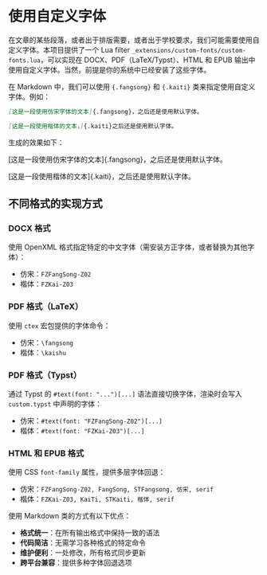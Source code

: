 # 使用自定义字体

在文章的某些段落，或者出于排版需要，或者出于学校要求，我们可能需要使用自定义字体。本项目提供了一个
Lua filter `_extensions/custom-fonts/custom-fonts.lua`，可以实现在 DOCX、PDF（LaTeX/Typst）、HTML 和 EPUB
输出中使用自定义字体。当然，前提是你的系统中已经安装了这些字体。

在 Markdown 中，我们可以使用 `{.fangsong}` 和 `{.kaiti}` 类来指定使用自定义字体。例如：

```markdown
[这是一段使用仿宋字体的文本]{.fangsong}，之后还是使用默认字体。

[这是一段使用楷体的文本，]{.kaiti}之后还是使用默认字体。
```

生成的效果如下：

[这是一段使用仿宋字体的文本]{.fangsong}，之后还是使用默认字体。

[这是一段使用楷体的文本]{.kaiti}，之后还是使用默认字体。

## 不同格式的实现方式

### DOCX 格式

使用 OpenXML 格式指定特定的中文字体（需安装方正字体，或者替换为其他字体）：

- 仿宋：`FZFangSong-Z02`
- 楷体：`FZKai-Z03`

### PDF 格式（LaTeX）

使用 `ctex` 宏包提供的字体命令：

- 仿宋：`\fangsong`
- 楷体：`\kaishu`

### PDF 格式（Typst）

通过 Typst 的 `#text(font: "...")[...]` 语法直接切换字体，渲染时会写入 `custom.typst` 中声明的字体：

- 仿宋：`#text(font: "FZFangSong-Z02")[...]`
- 楷体：`#text(font: "FZKai-Z03")[...]`

### HTML 和 EPUB 格式

使用 CSS `font-family` 属性，提供多层字体回退：

- 仿宋：`FZFangSong-Z02, FangSong, STFangsong, 仿宋, serif`
- 楷体：`FZKai-Z03, KaiTi, STKaiti, 楷体, serif`

使用 Markdown 类的方式有以下优点：

- **格式统一**：在所有输出格式中保持一致的语法
- **代码简洁**：无需学习各种格式的特定命令
- **维护便利**：一处修改，所有格式同步更新
- **跨平台兼容**：提供多种字体回退选项
